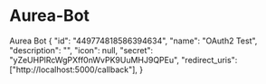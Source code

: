 # Aurea-Bot
Aurea Bot
{
  "id": "449774818586394634",
  "name": "OAuth2 Test",
  "description": "",
  "icon": null,
  "secret": "yZeUHPlRcWgPXff0nWvPK9UuMHJ9QPEu",
  "redirect_uris": ["http://localhost:5000/callback"],
}
